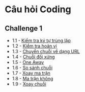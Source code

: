 # Câu hỏi Coding

## Challenge 1

- 1.1 - [Kiểm tra ký tự trùng lặp](./coding/challenge1/isUnique.js)
- 1.2 - [Kiểm tra hoán vị](./coding/challenge1/checkPermute.js)
- 1.3 - [Chuyển chuỗi về dạng URL](./coding/challenge1/urlify.js)
- 1.4 - [Chuỗi đối xứng](./coding/challenge1/palinPermute.js)
- 1.5 - [One Away](./coding/challenge1/oneaway.js)
- 1.6 - [So sánh chuỗi](./coding/challenge1/strComp.js)
- 1.7 - [Xoay ma trận](./coding/challenge1/rotateMatrix.js)
- 1.8 - [Ma trận không](./coding/challenge1/zeroMatrix.js)
- 1.9 - [Xoay chuỗi](./coding/challenge1/stringRotation.js)